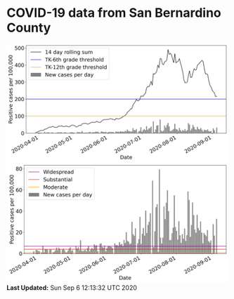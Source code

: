 # COVID-19 data from San Bernardino County
![image1](plots/graph.png)
![image2](plots/classification.png)
**Last Updated:** Sun Sep  6 12:13:32 UTC 2020